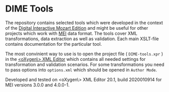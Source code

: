 # DIME Tools
The repository contains selected tools which were developed in the context of the [Digital Interactive Mozart Edition][1] and might be useful for other projects which work with [MEI][2] data format. The tools cover XML transformations, data extraction as well as validation. Each main XSLT-file contains documentation for the particular tool.

The most convinient way to use is to open the project file ( `DIME-tools.xpr` ) in the [<oXygen\\> XML Editor][3] which contains all needed settings for transformation and validation scenarios. For some transformations you need to pass options into `options.xml` which should be opened in `Author Mode`.

Developed and tested on <oXygen\\> XML Editor 20.1, build 2020010914 for MEI versions 3.0.0 and 4.0.0-1.


[1]: https://dme.mozarteum.at/en/music/edition/
[2]: https://music-encoding.org/
[3]: https://www.oxygenxml.com/
